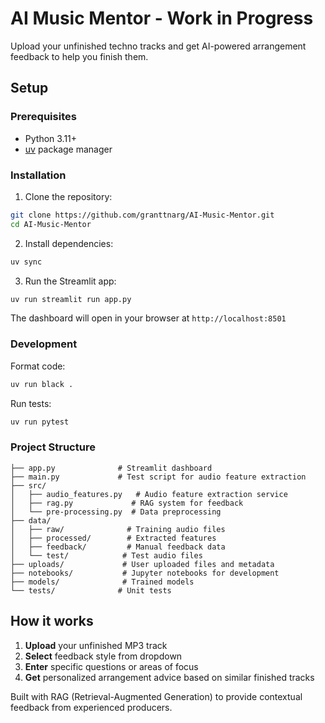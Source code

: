 # AI Music Mentor - Work in Progress

Upload your unfinished techno tracks and get AI-powered arrangement feedback to help you finish them.

## Setup

### Prerequisites

- Python 3.11+
- [uv](https://docs.astral.sh/uv/) package manager

### Installation

1. Clone the repository:

```bash
git clone https://github.com/granttnarg/AI-Music-Mentor.git
cd AI-Music-Mentor
```

2. Install dependencies:

```bash
uv sync
```

3. Run the Streamlit app:

```bash
uv run streamlit run app.py
```

The dashboard will open in your browser at `http://localhost:8501`

### Development

Format code:

```bash
uv run black .
```

Run tests:

```bash
uv run pytest
```

### Project Structure

```
├── app.py              # Streamlit dashboard
├── main.py             # Test script for audio feature extraction
├── src/
│   ├── audio_features.py   # Audio feature extraction service
│   ├── rag.py             # RAG system for feedback
│   └── pre-processing.py  # Data preprocessing
├── data/
│   ├── raw/              # Training audio files
│   ├── processed/        # Extracted features
│   ├── feedback/         # Manual feedback data
│   └── test/            # Test audio files
├── uploads/             # User uploaded files and metadata
├── notebooks/           # Jupyter notebooks for development
├── models/              # Trained models
└── tests/              # Unit tests
```

## How it works

1. **Upload** your unfinished MP3 track
2. **Select** feedback style from dropdown
3. **Enter** specific questions or areas of focus
4. **Get** personalized arrangement advice based on similar finished tracks

Built with RAG (Retrieval-Augmented Generation) to provide contextual feedback from experienced producers.
